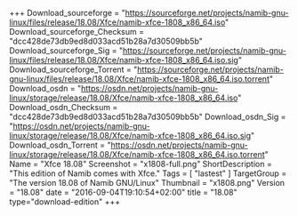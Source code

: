 +++
Download_sourceforge = "https://sourceforge.net/projects/namib-gnu-linux/files/release/18.08/Xfce/namib-xfce-1808_x86_64.iso"
Download_sourceforge_Checksum = "dcc428de73db9ed8d033acd51b28a7d30509bb5b"
Download_sourceforge_Sig = "https://sourceforge.net/projects/namib-gnu-linux/files/release/18.08/Xfce/namib-xfce-1808_x86_64.iso.sig"
Download_sourceforge_Torrent = "https://sourceforge.net/projects/namib-gnu-linux/files/release/18.08/Xfce/namib-xfce-1808_x86_64.iso.torrent"
Download_osdn = "https://osdn.net/projects/namib-gnu-linux/storage/release/18.08/Xfce/namib-xfce-1808_x86_64.iso"
Download_osdn_Checksum = "dcc428de73db9ed8d033acd51b28a7d30509bb5b"
Download_osdn_Sig = "https://osdn.net/projects/namib-gnu-linux/storage/release/18.08/Xfce/namib-xfce-1808_x86_64.iso.sig"
Download_osdn_Torrent = "https://osdn.net/projects/namib-gnu-linux/storage/release/18.08/Xfce/namib-xfce-1808_x86_64.iso.torrent"
Name = "Xfce 18.08"
Screenshot = "x1808-full.png"
ShortDescription = "This edition of Namib comes with Xfce."
Tags = [ "lastest" ]
TargetGroup = "The version 18.08 of Namib GNU/Linux"
Thumbnail = "x1808.png"
Version = "18.08"
date = "2016-09-04T19:10:54+02:00"
title = "18.08"
type="download-edition"
+++
